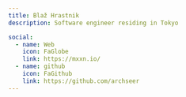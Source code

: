 ```yaml
---
title: Blaž Hrastnik
description: Software engineer residing in Tokyo

social:
  - name: Web
    icon: FaGlobe
    link: https://mxxn.io/
  - name: github
    icon: FaGithub
    link: https://github.com/archseer
---
```


